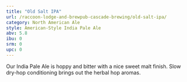 ```yaml
---
title: "Old Salt IPA"
url: /raccoon-lodge-and-brewpub-cascade-brewing/old-salt-ipa/
category: North American Ale
style: American-Style India Pale Ale
abv: 5.8
ibu: 0
srm: 0
upc: 0
---
```

Our India Pale Ale is hoppy and bitter with a nice sweet malt finish. Slow dry-hop conditioning brings out the herbal hop aromas.
